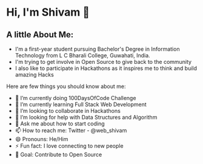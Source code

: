 # Hi, I'm Shivam  :wave: 

## A little About Me:

- I'm a first-year student pursuing Bachelor's Degree in Information Technology from L C Bharali College, Guwahati, India.
- I'm trying to get involve in Open Source to give back to the community
- I also like to participate in Hackathons as it inspires me to think and build amazing Hacks

Here are few things you should know about me:

- 🔭 I’m currently doing 100DaysOfCode Challenge 
- 🌱 I’m currently learning Full Stack Web Development
- 👯 I’m looking to collaborate in Hackathons
- 🤔 I’m looking for help with Data Structures and Algorithm
- 💬 Ask me about how to start coding
- 📫 How to reach me: Twitter - @web_shivam
- 😄 Pronouns: He/Him
- ⚡ Fun fact: I love connecting to new people
- 🎯 Goal: Contribute to Open Source

